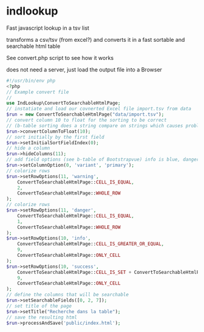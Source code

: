 # indlookup
Fast javascript lookup in a tsv list

transforms a csv/tsv (from excel?) and converts it in a fast sortable and searchable html table 

See convert.php script to see how it works

does not need a server, just load the output file into a Browser

```php
#!/usr/bin/env php
<?php
// Example convert file
//
use IndLookup\ConvertToSearchableHtmlPage;
// instatiate and load our covnerted Excel file import.tsv from data
$run = new ConvertToSearchableHtmlPage("data/import.tsv");
// convert column 10 to float for the sorting to be correct
// (b-table sorting does a string compare on strings which causes problems with negative numbers)
$run->convertColumnToFloat(10);
// sort initially by the first field
$run->setInitialSortFieldIndex(0);
// hide a column
$run->hideColumns(11);
// add field options (see b-table of Bootstrapvue) info is blue, danger is red
$run->setColumnOption(0, 'variant', 'primary');
// colorize rows
$run->setRowOptions(11, 'warning',
    ConvertToSearchableHtmlPage::CELL_IS_EQUAL,
    2,
    ConvertToSearchableHtmlPage::WHOLE_ROW
);
// colorize rows
$run->setRowOptions(11, 'danger',
    ConvertToSearchableHtmlPage::CELL_IS_EQUAL,
    1,
    ConvertToSearchableHtmlPage::WHOLE_ROW
);
$run->setRowOptions(10, 'info',
    ConvertToSearchableHtmlPage::CELL_IS_GREATER_OR_EQUAL,
    9,
    ConvertToSearchableHtmlPage::ONLY_CELL
);
$run->setRowOptions(10, 'success',
    ConvertToSearchableHtmlPage::CELL_IS_SET + ConvertToSearchableHtmlPage::CELL_IS_LOWER,
    9,
    ConvertToSearchableHtmlPage::ONLY_CELL
);
// define the columns that will be searchable
$run->setSearchableFields([0, 2, 7]);
// set title of the page
$run->setTitle("Recherche dans la table");
// save the resulting html
$run->processAndSave('public/index.html');
```